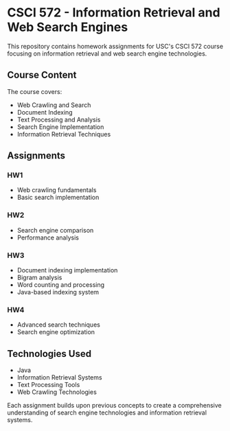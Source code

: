 # CSCI 572 - Information Retrieval and Web Search Engines

This repository contains homework assignments for USC's CSCI 572 course focusing on information retrieval and web search engine technologies.

## Course Content

The course covers:
- Web Crawling and Search
- Document Indexing
- Text Processing and Analysis
- Search Engine Implementation
- Information Retrieval Techniques

## Assignments

### HW1
- Web crawling fundamentals
- Basic search implementation

### HW2
- Search engine comparison
- Performance analysis

### HW3
- Document indexing implementation
- Bigram analysis
- Word counting and processing
- Java-based indexing system

### HW4
- Advanced search techniques
- Search engine optimization

## Technologies Used
- Java
- Information Retrieval Systems
- Text Processing Tools
- Web Crawling Technologies

Each assignment builds upon previous concepts to create a comprehensive understanding of search engine technologies and information retrieval systems.

